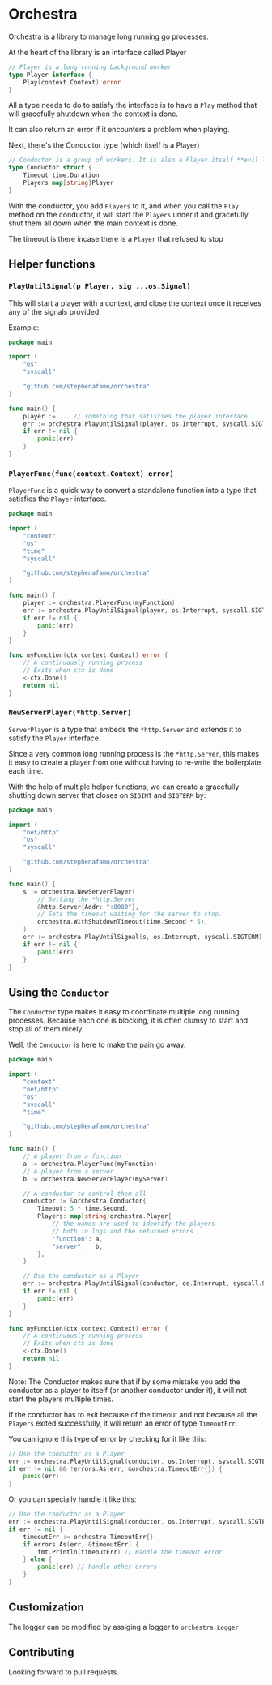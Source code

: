 # Orchestra

Orchestra is a library to manage long running go processes.

At the heart of the library is an interface called Player

```go
// Player is a long running background worker
type Player interface {
    Play(context.Context) error
}
```

All a type needs to do to satisfy the interface is to have a `Play` method that will gracefully shutdown when the context is done.

It can also return an error if it encounters a problem when playing.

Next, there's the Conductor type (which itself is a Player)

```go
// Conductor is a group of workers. It is also a Player itself **evil laugh**
type Conductor struct {
    Timeout time.Duration
    Players map[string]Player
}
```

With the conductor, you add `Players` to it, and when you call the `Play` method on the conductor, it will start the `Players` under it and gracefully shut them all down when the main context is done.

The timeout is there incase there is a `Player` that refused to stop

## Helper functions

### `PlayUntilSignal(p Player, sig ...os.Signal)`

This will start a player with a context, and close the context once it receives any of the signals provided.

Example:

```go
package main

import (
    "os"
    "syscall"

    "github.com/stephenafamo/orchestra"
)

func main() {
    player := ... // something that satisfies the player interface
    err := orchestra.PlayUntilSignal(player, os.Interrupt, syscall.SIGTERM)
    if err != nil {
        panic(err)
    }
}
```

### `PlayerFunc(func(context.Context) error)`

`PlayerFunc` is a quick way to convert a standalone function into a type that satisfies the `Player` interface.

```go
package main

import (
    "context"
    "os"
    "time"
    "syscall"

    "github.com/stephenafamo/orchestra"
)

func main() {
    player := orchestra.PlayerFunc(myFunction)
    err := orchestra.PlayUntilSignal(player, os.Interrupt, syscall.SIGTERM)
    if err != nil {
        panic(err)
    }
}

func myFunction(ctx context.Context) error {
    // A continuously running process
    // Exits when ctx is done
    <-ctx.Done()
    return nil
}
```

### `NewServerPlayer(*http.Server)`

`ServerPlayer` is a type that embeds the `*http.Server` and extends it to satisfy the `Player` interface.

Since a very common long running process is the `*http.Server`, this makes it easy to create a player from one without having to re-write the boilerplate each time.

With the help of multiple helper functions, we can create a gracefully shutting down server that closes on `SIGINT` and `SIGTERM` by:

```go
package main

import (
    "net/http"
    "os"
    "syscall"

    "github.com/stephenafamo/orchestra"
)

func main() {
    s := orchestra.NewServerPlayer(
        // Setting the *http.Server
        &http.Server{Addr: ":8080"},
        // Sets the timeout waiting for the server to stop.
        orchestra.WithShutdownTimeout(time.Second * 5),
    )
    err := orchestra.PlayUntilSignal(s, os.Interrupt, syscall.SIGTERM)
    if err != nil {
        panic(err)
    }
}
```

## Using the `Conductor`

The `Conductor` type makes it easy to coordinate multiple long running processes. Because each one is blocking, it is often clumsy to start and stop all of them nicely.

Well, the `Conductor` is here to make the pain go away.

```go
package main

import (
    "context"
    "net/http"
    "os"
    "syscall"
    "time"

    "github.com/stephenafamo/orchestra"
)

func main() {
    // A player from a function
    a := orchestra.PlayerFunc(myFunction)
    // A player from a server
    b := orchestra.NewServerPlayer(myServer)

    // A conductor to control them all
    conductor := &orchestra.Conductor{
        Timeout: 5 * time.Second,
        Players: map[string]orchestra.Player{
            // the names are used to identify the players
            // both in logs and the returned errors
            "function": a,
            "server":   b,
        },
    }

    // Use the conductor as a Player
    err := orchestra.PlayUntilSignal(conductor, os.Interrupt, syscall.SIGTERM)
    if err != nil {
        panic(err)
    }
}

func myFunction(ctx context.Context) error {
    // A continuously running process
    // Exits when ctx is done
    <-ctx.Done()
    return nil
}
```

Note: The Conductor makes sure that if by some mistake you add the conductor as a player to itself (or another conductor under it), it will not start the players multiple times.

If the conductor has to exit because of the timeout and not because all the `Players` exited successfully, it will return an error of type `TimeoutErr`.

You can ignore this type of error by checking for it like this:

```go
// Use the conductor as a Player
err := orchestra.PlayUntilSignal(conductor, os.Interrupt, syscall.SIGTERM)
if err != nil && !errors.As(err, &orchestra.TimeoutErr{}) {
    panic(err)
}
```

Or you can specially handle it like this:

```go
// Use the conductor as a Player
err := orchestra.PlayUntilSignal(conductor, os.Interrupt, syscall.SIGTERM)
if err != nil {
    timeoutErr := orchestra.TimeoutErr{}
    if errors.As(err, &timeoutErr) {
        fmt.Println(timeoutErr) // Handle the timeout error
    } else {
        panic(err) // handle other errors
    }
}
```

## Customization

The logger can be modified by assiging a logger to `orchestra.Logger`

## Contributing

Looking forward to pull requests.
